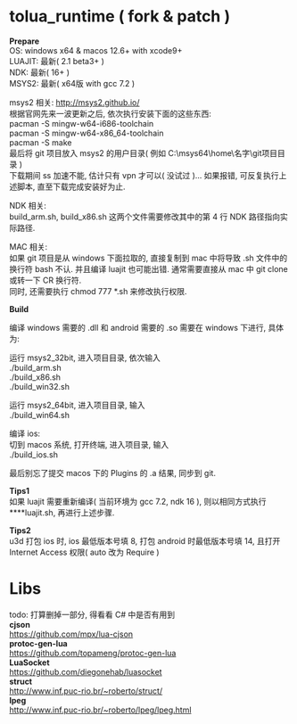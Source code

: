 # tolua_runtime ( fork & patch )
**Prepare**<br>
OS: windows x64 & macos 12.6+ with xcode9+<br>
LUAJIT: 最新( 2.1 beta3+ )<br>
NDK: 最新( 16+ )<br>
MSYS2: 最新( x64版 with gcc 7.2 )<br>

msys2 相关: http://msys2.github.io/<br>
根据官网先来一波更新之后, 依次执行安装下面的这些东西: <br>
pacman -S mingw-w64-i686-toolchain<br>
pacman -S mingw-w64-x86_64-toolchain<br>
pacman -S make<br>
最后将 git 项目放入 msys2 的用户目录( 例如 C:\msys64\home\名字\git项目目录 )<br>
下载期间 ss 加速不能, 估计只有 vpn 才可以( 没试过 )... 如果报错, 可反复执行上述脚本, 直至下载完成安装好为止. <br>

NDK 相关: <br>
build_arm.sh, build_x86.sh 这两个文件需要修改其中的第 4 行 NDK 路径指向实际路径.<br>

MAC 相关: <br>
如果 git 项目是从 windows 下面拉取的, 直接复制到 mac 中将导致 .sh 文件中的换行符 bash 不认. 并且编译 luajit 也可能出错. 通常需要直接从 mac 中 git clone 或转一下 CR 换行符.<br>
同时, 还需要执行 chmod 777 *.sh 来修改执行权限.<br>

**Build**<br>

编译 windows 需要的 .dll 和 android 需要的 .so 需要在 windows 下进行, 具体为:<br>

运行 msys2_32bit, 进入项目目录, 依次输入<br>
./build_arm.sh<br>
./build_x86.sh<br>
./build_win32.sh<br>

运行 msys2_64bit, 进入项目目录, 输入<br>
./build_win64.sh<br>

编译 ios:<br>
切到 macos 系统, 打开终端, 进入项目录, 输入<br>
./build_ios.sh<br>

最后别忘了提交 macos 下的 Plugins 的 .a 结果, 同步到 git. <br>

**Tips1**<br>
如果 luajit 需要重新编译( 当前环境为 gcc 7.2, ndk 16 ), 则以相同方式执行 ****luajit.sh, 再进行上述步骤.

**Tips2**<br>
u3d 打包 ios 时, ios 最低版本号填 8,  打包 android 时最低版本号填 14, 且打开 Internet Access 权限( auto 改为 Require )

# Libs
todo: 打算删掉一部分, 得看看 C# 中是否有用到<br>
**cjson**<br>
https://github.com/mpx/lua-cjson<br>
**protoc-gen-lua**<br>
https://github.com/topameng/protoc-gen-lua<br>
**LuaSocket** <br>
https://github.com/diegonehab/luasocket<br>
**struct**<br>
http://www.inf.puc-rio.br/~roberto/struct/<br>
**lpeg**<br>
http://www.inf.puc-rio.br/~roberto/lpeg/lpeg.html
